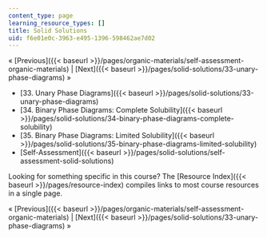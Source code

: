 ```yaml
---
content_type: page
learning_resource_types: []
title: Solid Solutions
uid: f6e01e0c-3963-e495-1396-598462ae7d02
---
```


« [Previous]({{< baseurl >}}/pages/organic-materials/self-assessment-organic-materials) | [Next]({{< baseurl >}}/pages/solid-solutions/33-unary-phase-diagrams) »

*   [33\. Unary Phase Diagrams]({{< baseurl >}}/pages/solid-solutions/33-unary-phase-diagrams)
*   [34\. Binary Phase Diagrams: Complete Solubility]({{< baseurl >}}/pages/solid-solutions/34-binary-phase-diagrams-complete-solubility)
*   [35\. Binary Phase Diagrams: Limited Solubility]({{< baseurl >}}/pages/solid-solutions/35-binary-phase-diagrams-limited-solubility)
*   [Self-Assessment]({{< baseurl >}}/pages/solid-solutions/self-assessment-solid-solutions)

Looking for something specific in this course? The [Resource Index]({{< baseurl >}}/pages/resource-index) compiles links to most course resources in a single page.

« [Previous]({{< baseurl >}}/pages/organic-materials/self-assessment-organic-materials) | [Next]({{< baseurl >}}/pages/solid-solutions/33-unary-phase-diagrams) »